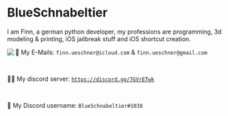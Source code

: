# BlueSchnabeltier
I am Finn, a german python developer, my professions are programming, 3d modeling & printing, iOS jailbreak stuff and iOS shortcut creation.

<img align="left" src="https://github-readme-stats.vercel.app/api?username=BlueSchnabeltier&theme=radical" style="float: left;"/>
<p align="right"></p>

📧 My E-Mails: `finn.ueschner@icloud.com` & `finn.ueschner@gmail.com`

​

👨‍💻 My discord server: [`https://discord.gg/7GVrETwk`](https://discord.gg/7GVrETwk)

​

💬 My Discord username: `BlueSchnabeltier#1038`
